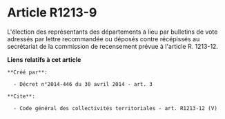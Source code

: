 # Article R1213-9

L'élection des représentants des départements a lieu par bulletins de vote adressés par lettre recommandée ou déposés contre
récépissés au secrétariat de la commission de recensement prévue à l'article R. 1213-12.

**Liens relatifs à cet article**

	**Créé par**:

	  - Décret n°2014-446 du 30 avril 2014 - art. 3

	**Cite**:

	  - Code général des collectivités territoriales - art. R1213-12 (V)
